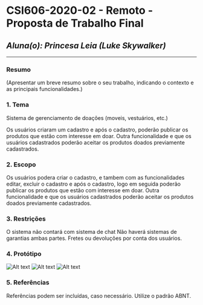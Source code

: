 # **CSI606-2020-02 - Remoto - Proposta de Trabalho Final**
## *Aluna(o): Princesa Leia (Luke Skywalker)*

--------------

<!-- Descrever um resumo sobre o trabalho. -->

### Resumo

  (Apresentar um breve resumo sobre o seu trabalho, indicando o contexto e as principais funcionalidades.)

<!-- Apresentar o tema. -->
### 1. Tema

 Sistema de gerenciamento de doações (moveis, vestuários, etc.)

Os usuários criaram um cadastro e após o cadastro, poderão publicar os produtos que estão com interesse em doar. Outra funcionalidade e que os usuários cadastrados poderão aceitar os produtos doados previamente cadastrados.

<!-- Descrever e limitar o escopo da aplicação. -->
### 2. Escopo

  Os usuários podera criar o cadastro, e tambem com as funcionalidades  editar, excluir o cadastro e após o cadastro, logo em seguida poderão publicar os produtos que estão com interesse em doar.
   Outra funcionalidade e que os usuários cadastrados poderão aceitar os produtos doados previamente cadastrados.


<!-- Apresentar restrições de funcionalidades e de escopo. -->
### 3. Restrições

 O sistema não contará com sistema de chat
Não haverá sistemas de garantias ambas partes.
Fretes  ou devoluções por conta dos usuários.


<!-- Construir alguns protótipos para a aplicação, disponibilizá-los no Github e descrever o que foi considerado. //-->
### 4. Protótipo

 ![Alt text]("./imgs/prot1.png?raw=true "Protótipo")
  ![Alt text]("./imgs/prot2.png?raw=true "Protótipo2") 
  ![Alt text]("./imgs/prot04.png?raw=true "Protótipo3")

### 5. Referências

  Referências podem ser incluídas, caso necessário. Utilize o padrão ABNT.
